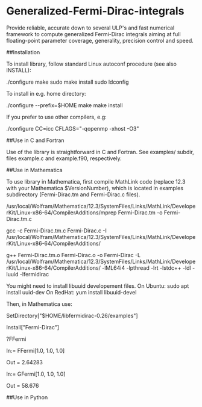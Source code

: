 # Generalized-Fermi-Dirac-integrals

Provide reliable, accurate down to several ULP's and fast numerical framework to compute generalized Fermi-Dirac integrals aiming at full floating-point parameter coverage, generality, precision control and speed.

##Installation

To install library, follow standard
Linux autoconf procedure (see also INSTALL):

./configure
make
sudo make install
sudo ldconfig

To install in e.g. home directory:

./configure --prefix=$HOME
make
make install


If you prefer to use other compilers, e.g:

./configure CC=icc CFLAGS="-qopenmp -xhost -O3"

##Use in C and Fortran

Use of the library is straightforward in C and Fortran. See examples/ subdir, files example.c and example.f90, respectively.  

##Use in Mathematica

To use library in Mathematica, first compile MathLink code (replace 12.3 with your Mathematica $VersionNumber),
 which is located in examples subdirectory (Fermi-Dirac.tm and Fermi-Dirac.c files). 

/usr/local/Wolfram/Mathematica/12.3/SystemFiles/Links/MathLink/DeveloperKit/Linux-x86-64/CompilerAdditions/mprep Fermi-Dirac.tm -o Fermi-Dirac.tm.c

gcc -c Fermi-Dirac.tm.c Fermi-Dirac.c -I /usr/local/Wolfram/Mathematica/12.3/SystemFiles/Links/MathLink/DeveloperKit/Linux-x86-64/CompilerAdditions/

g++ Fermi-Dirac.tm.o Fermi-Dirac.o -o Fermi-Dirac -L /usr/local/Wolfram/Mathematica/12.3/SystemFiles/Links/MathLink/DeveloperKit/Linux-x86-64/CompilerAdditions/ -lML64i4 -lpthread -lrt -lstdc++ -ldl -luuid -lfermidirac

You might need to install libuuid developement files. 
On Ubuntu:
sudo apt install uuid-dev
On RedHat:
yum install libuuid-devel

Then, in Mathematica use:

SetDirectory["$HOME/libfermidirac-0.26/examples"]

Install["Fermi-Dirac"]

?FFermi

In:= FFermi[1.0, 1.0, 1.0]

Out = 2.64283

In:= GFermi[1.0, 1.0, 1.0]

Out = 58.676


##Use in Python
